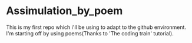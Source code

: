 # Assimulation_by_poem
This is my first repo which i'll be using to adapt to the github environment.
I'm starting off by using poems(Thanks to 'The coding train' tutorial).
